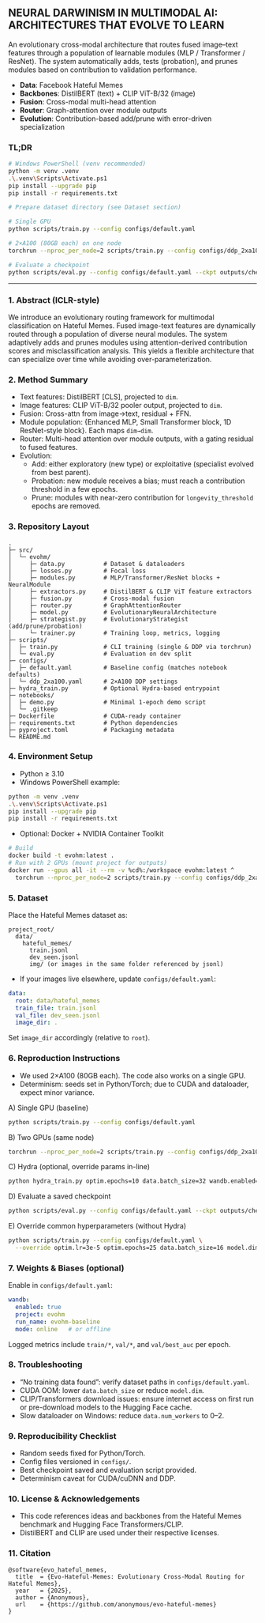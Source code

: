 ## NEURAL DARWINISM IN MULTIMODAL AI: ARCHITECTURES THAT EVOLVE TO LEARN

An evolutionary cross-modal architecture that routes fused image–text features through a population of learnable modules (MLP / Transformer / ResNet). The system automatically adds, tests (probation), and prunes modules based on contribution to validation performance.

- **Data**: Facebook Hateful Memes
- **Backbones**: DistilBERT (text) + CLIP ViT-B/32 (image)
- **Fusion**: Cross-modal multi-head attention
- **Router**: Graph-attention over module outputs
- **Evolution**: Contribution-based add/prune with error-driven specialization

### TL;DR
```bash
# Windows PowerShell (venv recommended)
python -m venv .venv
.\.venv\Scripts\Activate.ps1
pip install --upgrade pip
pip install -r requirements.txt

# Prepare dataset directory (see Dataset section)

# Single GPU
python scripts/train.py --config configs/default.yaml

# 2×A100 (80GB each) on one node
torchrun --nproc_per_node=2 scripts/train.py --config configs/ddp_2xa100.yaml

# Evaluate a checkpoint
python scripts/eval.py --config configs/default.yaml --ckpt outputs/checkpoints/best_model.pth
```

---

### 1. Abstract (ICLR-style)
We introduce an evolutionary routing framework for multimodal classification on Hateful Memes. Fused image-text features are dynamically routed through a population of diverse neural modules. The system adaptively adds and prunes modules using attention-derived contribution scores and misclassification analysis. This yields a flexible architecture that can specialize over time while avoiding over-parameterization.

### 2. Method Summary
- Text features: DistilBERT [CLS], projected to `dim`.
- Image features: CLIP ViT-B/32 pooler output, projected to `dim`.
- Fusion: Cross-attn from image→text, residual + FFN.
- Module population: {Enhanced MLP, Small Transformer block, 1D ResNet-style block}. Each maps `dim→dim`.
- Router: Multi-head attention over module outputs, with a gating residual to fused features.
- Evolution:
  - Add: either exploratory (new type) or exploitative (specialist evolved from best parent).
  - Probation: new module receives a bias; must reach a contribution threshold in a few epochs.
  - Prune: modules with near-zero contribution for `longevity_threshold` epochs are removed.

### 3. Repository Layout
```
.
├─ src/
│  └─ evohm/
│     ├─ data.py           # Dataset & dataloaders
│     ├─ losses.py         # Focal loss
│     ├─ modules.py        # MLP/Transformer/ResNet blocks + NeuralModule
│     ├─ extractors.py     # DistilBERT & CLIP ViT feature extractors
│     ├─ fusion.py         # Cross-modal fusion
│     ├─ router.py         # GraphAttentionRouter
│     ├─ model.py          # EvolutionaryNeuralArchitecture
│     ├─ strategist.py     # EvolutionaryStrategist (add/prune/probation)
│     └─ trainer.py        # Training loop, metrics, logging
├─ scripts/
│  ├─ train.py             # CLI training (single & DDP via torchrun)
│  └─ eval.py              # Evaluation on dev split
├─ configs/
│  ├─ default.yaml         # Baseline config (matches notebook defaults)
│  └─ ddp_2xa100.yaml      # 2×A100 DDP settings
├─ hydra_train.py          # Optional Hydra-based entrypoint
├─ notebooks/
│  ├─ demo.py              # Minimal 1-epoch demo script
│  └─ .gitkeep
├─ Dockerfile              # CUDA-ready container
├─ requirements.txt        # Python dependencies
├─ pyproject.toml          # Packaging metadata
└─ README.md
```

### 4. Environment Setup
- Python ≥ 3.10
- Windows PowerShell example:
```bash
python -m venv .venv
.\.venv\Scripts\Activate.ps1
pip install --upgrade pip
pip install -r requirements.txt
```
- Optional: Docker + NVIDIA Container Toolkit
```bash
# Build
docker build -t evohm:latest .
# Run with 2 GPUs (mount project for outputs)
docker run --gpus all -it --rm -v %cd%:/workspace evohm:latest ^
  torchrun --nproc_per_node=2 scripts/train.py --config configs/ddp_2xa100.yaml
```

### 5. Dataset
Place the Hateful Memes dataset as:
```
project_root/
  data/
    hateful_memes/
      train.jsonl
      dev_seen.jsonl
      img/ (or images in the same folder referenced by jsonl)
```
- If your images live elsewhere, update `configs/default.yaml`:
```yaml
data:
  root: data/hateful_memes
  train_file: train.jsonl
  val_file: dev_seen.jsonl
  image_dir: .
```
Set `image_dir` accordingly (relative to `root`).

### 6. Reproduction Instructions
- We used 2×A100 (80GB each). The code also works on a single GPU.
- Determinism: seeds set in Python/Torch; due to CUDA and dataloader, expect minor variance.

A) Single GPU (baseline)
```bash
python scripts/train.py --config configs/default.yaml
```

B) Two GPUs (same node)
```bash
torchrun --nproc_per_node=2 scripts/train.py --config configs/ddp_2xa100.yaml
```

C) Hydra (optional, override params in-line)
```bash
python hydra_train.py optim.epochs=10 data.batch_size=32 wandb.enabled=true
```

D) Evaluate a saved checkpoint
```bash
python scripts/eval.py --config configs/default.yaml --ckpt outputs/checkpoints/best_model.pth
```

E) Override common hyperparameters (without Hydra)
```bash
python scripts/train.py --config configs/default.yaml \
  --override optim.lr=3e-5 optim.epochs=25 data.batch_size=16 model.dim=512
```


### 7. Weights & Biases (optional)
Enable in `configs/default.yaml`:
```yaml
wandb:
  enabled: true
  project: evohm
  run_name: evohm-baseline
  mode: online   # or offline
```
Logged metrics include `train/*`, `val/*`, and `val/best_auc` per epoch.

### 8. Troubleshooting
- “No training data found”: verify dataset paths in `configs/default.yaml`.
- CUDA OOM: lower `data.batch_size` or reduce `model.dim`.
- CLIP/Transformers download issues: ensure internet access on first run or pre-download models to the Hugging Face cache.
- Slow dataloader on Windows: reduce `data.num_workers` to 0–2.

### 9. Reproducibility Checklist
- Random seeds fixed for Python/Torch.
- Config files versioned in `configs/`.
- Best checkpoint saved and evaluation script provided.
- Determinism caveat for CUDA/cuDNN and DDP.

### 10. License & Acknowledgements
- This code references ideas and backbones from the Hateful Memes benchmark and Hugging Face Transformers/CLIP.
- DistilBERT and CLIP are used under their respective licenses.

### 11. Citation
```text
@software{evo_hateful_memes,
  title  = {Evo-Hateful-Memes: Evolutionary Cross-Modal Routing for Hateful Memes},
  year   = {2025},
  author = {Anonymous},
  url    = {https://github.com/anonymous/evo-hateful-memes}
}
```
